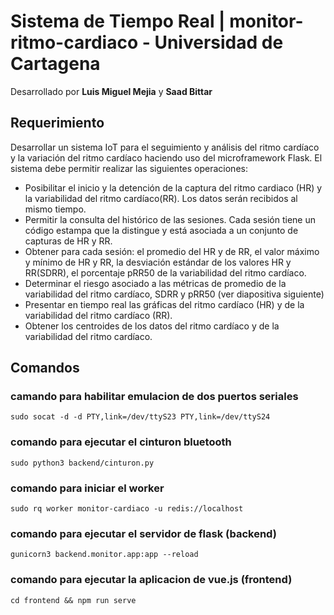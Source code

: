 # Sistema de Tiempo Real | monitor-ritmo-cardiaco - Universidad de Cartagena

Desarrollado por **Luis Miguel Mejia** y **Saad Bittar**

## Requerimiento

Desarrollar un sistema IoT para el seguimiento y análisis del ritmo cardíaco y la variación del ritmo cardíaco haciendo uso del microframework Flask. El sistema debe permitir realizar las siguientes operaciones:

- Posibilitar el inicio y la detención de la captura del ritmo cardiaco (HR) y la variabilidad del ritmo cardíaco(RR).  Los datos serán recibidos al mismo tiempo. 
- Permitir la consulta del histórico de las sesiones. Cada sesión tiene un código estampa que la distingue y está asociada a un conjunto de capturas de HR y RR.
- Obtener para cada sesión: el promedio del HR y de RR, el valor máximo y mínimo de HR y RR,  la desviación estándar de los valores HR y RR(SDRR), el porcentaje pRR50 de la variabilidad del ritmo cardíaco. 
- Determinar el riesgo asociado a las métricas de promedio de la variabilidad del ritmo cardíaco, SDRR y pRR50 (ver diapositiva siguiente)
- Presentar en tiempo real las gráficas del ritmo cardíaco (HR) y de la variabilidad del ritmo cardíaco (RR).
- Obtener los centroides de los datos del ritmo cardíaco y de la variabilidad del ritmo cardíaco. 

## Comandos

### camando para habilitar emulacion de dos puertos seriales
```
sudo socat -d -d PTY,link=/dev/ttyS23 PTY,link=/dev/ttyS24
```

### comando para ejecutar el cinturon bluetooth
```
sudo python3 backend/cinturon.py
```

### comando para iniciar el worker
```
sudo rq worker monitor-cardiaco -u redis://localhost
```

### comando para ejecutar el servidor de flask (backend)
```
gunicorn3 backend.monitor.app:app --reload
```

### comando para ejecutar la aplicacion de vue.js (frontend)
```
cd frontend && npm run serve
```
